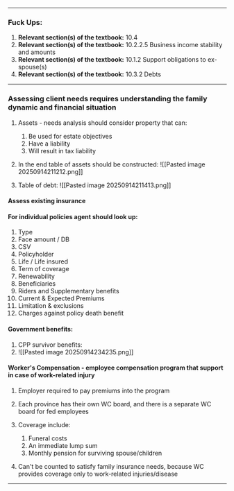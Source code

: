 ***
### Fuck Ups:
1. **Relevant section(s) of the textbook:** 10.4
2. **Relevant section(s) of the textbook:** 10.2.2.5 Business income stability and amounts
3. **Relevant section(s) of the textbook:** 10.1.2 Support obligations to ex-spouse(s)
4. **Relevant section(s) of the textbook:** 10.3.2 Debts
***
### Assessing client needs requires understanding the family dynamic and financial situation 
1. Assets - needs analysis should consider property that can:
	1. Be used for estate objectives 
	2. Have a liability 
	3. Will result in tax liability
2. In the end table of assets should be constructed:
   ![[Pasted image 20250914211212.png]]

3. Table of debt: 
	![[Pasted image 20250914211413.png]]


#### Assess existing insurance

#### For individual policies agent should look up:
1. Type 
2. Face amount / DB
3. CSV 
4. Policyholder 
5. Life / Life insured 
6. Term of coverage 
7. Renewability 
8. Beneficiaries 
9. Riders and Supplementary benefits 
10. Current & Expected Premiums 
11. Limitation & exclusions 
12. Charges against policy death benefit 

#### Government benefits:
1. CPP survivor benefits:
2. ![[Pasted image 20250914234235.png]]

#### Worker's Compensation - employee compensation program that support in case of work-related injury 
1. Employer required to pay premiums into the program 
2. Each province has their own WC board, and there is a separate WC board for fed employees 
3. Coverage include:
	1. Funeral costs 
	2. An immediate lump sum
	3. Monthly pension for surviving spouse/children 

4. Can't be counted to satisfy family insurance needs, because WC provides coverage only to work-related injuries/disease 
***